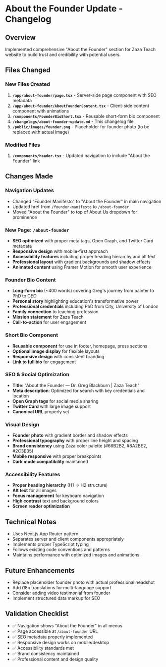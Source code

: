 # About the Founder Update - Changelog

## Overview
Implemented comprehensive "About the Founder" section for Zaza Teach website to build trust and credibility with potential users.

## Files Changed

### New Files Created
1. **`/app/about-founder/page.tsx`** - Server-side page component with SEO metadata
2. **`/app/about-founder/AboutFounderContent.tsx`** - Client-side content component with animations
3. **`/components/FounderBioShort.tsx`** - Reusable short-form bio component
4. **`/changelogs/about-founder-update.md`** - This changelog file
5. **`/public/images/founder.png`** - Placeholder for founder photo (to be replaced with actual image)

### Modified Files
1. **`/components/header.tsx`** - Updated navigation to include "About the Founder" link

## Changes Made

### Navigation Updates
- Changed "Founder Manifesto" to "About the Founder" in main navigation
- Updated href from `/founder-manifesto` to `/about-founder`
- Moved "About the Founder" to top of About Us dropdown for prominence

### New Page: `/about-founder`
- **SEO optimized** with proper meta tags, Open Graph, and Twitter Card metadata
- **Responsive design** with mobile-first approach
- **Accessibility features** including proper heading hierarchy and alt text
- **Professional layout** with gradient backgrounds and shadow effects
- **Animated content** using Framer Motion for smooth user experience

### Founder Bio Content
- **Long-form bio** (~400 words) covering Greg's journey from painter to PhD to CEO
- **Personal story** highlighting education's transformative power
- **Professional credentials** including PhD from City, University of London
- **Family connection** to teaching profession
- **Mission statement** for Zaza Teach
- **Call-to-action** for user engagement

### Short Bio Component
- **Reusable component** for use in footer, homepage, press sections
- **Optional image display** for flexible layouts
- **Responsive design** with consistent branding
- **Link to full bio** for engagement

### SEO & Social Optimization
- **Title**: "About the Founder — Dr. Greg Blackburn | Zaza Teach"
- **Meta description**: Optimized for search with key credentials and location
- **Open Graph tags** for social media sharing
- **Twitter Card** with large image support
- **Canonical URL** properly set

### Visual Design
- **Founder photo** with gradient border and shadow effects
- **Professional typography** with proper line height and spacing
- **Brand consistency** using Zaza color palette (#66B2B2, #8A2BE2, #2C3E35)
- **Mobile responsive** with proper breakpoints
- **Dark mode compatibility** maintained

### Accessibility Features
- **Proper heading hierarchy** (H1 → H2 structure)
- **Alt text** for all images
- **Focus management** for keyboard navigation
- **High contrast** text and background colors
- **Screen reader optimization**

## Technical Notes
- Uses Next.js App Router pattern
- Separates server and client components appropriately
- Implements proper TypeScript typing
- Follows existing code conventions and patterns
- Maintains performance with optimized images and animations

## Future Enhancements
- Replace placeholder founder photo with actual professional headshot
- Add i18n translations for multi-language support
- Consider adding video testimonial from founder
- Implement structured data markup for SEO

## Validation Checklist
- ✅ Navigation shows "About the Founder" in all menus
- ✅ Page accessible at `/about-founder` URL
- ✅ SEO metadata properly implemented
- ✅ Responsive design works on mobile/desktop
- ✅ Accessibility standards met
- ✅ Brand consistency maintained
- ✅ Professional content and design quality